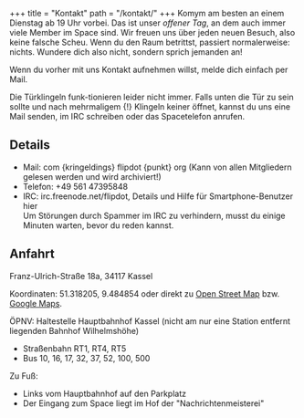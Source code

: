 +++
title = "Kontakt"
path = "/kontakt/"
+++
Komym am besten an einem Dienstag ab 19 Uhr vorbei. Das ist unser *offener Tag*, an dem auch immer viele Member im Space sind. Wir freuen uns über jeden neuen Besuch, also keine falsche Scheu. Wenn du den Raum betrittst, passiert normalerweise: nichts. Wundere dich also nicht, sondern sprich jemanden an!

Wenn du vorher mit uns Kontakt aufnehmen willst, melde dich einfach per Mail.

Die Türklingeln funk-tionieren leider nicht immer. Falls unten die Tür zu sein sollte und nach mehrmaligem {!} Klingeln keiner öffnet, kannst du uns eine Mail senden, im IRC schreiben oder das Spacetelefon anrufen.

## Details

* Mail: com {kringeldings} flipdot {punkt} org (Kann von allen Mitgliedern gelesen werden und wird archiviert!)
* Telefon: +49 561 47395848
* IRC: irc.freenode.net/flipdot, Details und Hilfe für Smartphone-Benutzer hier  
  <i class="fas fa-exclamation-triangle"></i> Um Störungen durch Spammer im IRC zu verhindern, musst du einige Minuten warten, bevor du reden kannst.

## Anfahrt

Franz-Ulrich-Straße 18a, 34117 Kassel

Koordinaten: 51.318205, 9.484854 oder direkt zu [Open Street Map][osm] bzw. [Google Maps][gmaps].

ÖPNV: Haltestelle Hauptbahnhof Kassel (nicht am nur eine Station entfernt liegenden Bahnhof Wilhelmshöhe)

* Straßenbahn RT1, RT4, RT5
* Bus 10, 16, 17, 32, 37, 52, 100, 500 

Zu Fuß:

* Links vom Hauptbahnhof auf den Parkplatz
* Der Eingang zum Space liegt im Hof der "Nachrichtenmeisterei" 

[osm]: https://www.openstreetmap.org/node/1716494567/
[gmaps]: https://www.google.de/maps/place/Flipdot+Hackerspace+Kassel/@51.318212,9.4826443,17z/data=!3m1!4b1!4m5!3m4!1s0x47bb3f3569c83b53:0x6bb77c6ef1794ed2!8m2!3d51.318212!4d9.484833
